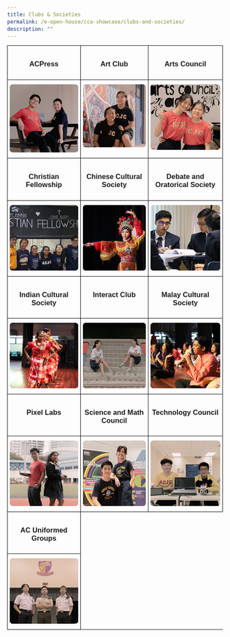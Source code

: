 ```yaml
---
title: Clubs & Societies
permalink: /e-open-house/cca-showcase/clubs-and-societies/
description: ""
---
```


<style type="text/css">
.tg  {border-collapse:collapse;border-spacing:0;}
.tg td{border-color:black;border-style:solid;border-width:1px;font-family:Arial, sans-serif;font-size:14px;
  overflow:hidden;padding:10px 5px;word-break:normal;}
.tg th{border-color:black;border-style:solid;border-width:1px;font-family:Arial, sans-serif;font-size:14px;
  font-weight:normal;overflow:hidden;padding:10px 5px;word-break:normal;}
.tg .tg-0lax{text-align:left;vertical-align:top}
</style>
<table class="tg">
<thead>
  <tr>
		<td class="tg-0lax"><center><h3>ACPress</h3></center></td>
    <td class="tg-0lax"><center><h3>Art Club</h3></center></td>
    <td class="tg-0lax"><center><h3>Arts Council</h3></center></td>
  </tr>
</thead>
<tbody>
  <tr>
    <td class="tg-0lax"><a height="153" width="272" href="/e-open-house/cca-showcase/clubs-and-societies/acpress/">
<img alt="ACPress" src="/images/acpress.png">
</a></td>
    <td class="tg-0lax"><a href="/e-open-house/cca-showcase/clubs-and-societies/art-club/">
<img style="width:100%" alt="Art Club" src="/images/art%20club.png">
</a></td>
    <td class="tg-0lax"><a href="/e-open-house/cca-showcase/clubs-and-societies/arts-council/">
<img height="153" width="272" alt="Arts Council" src="/images/arts%20council.png">
</a></td>
  </tr>
  <tr>
    <td class="tg-0lax"><center><h3>Christian Fellowship</h3></center></td>
    <td class="tg-0lax"><center><h3>Chinese Cultural Society</h3></center></td>
    <td class="tg-0lax"><center><h3>Debate and Oratorical Society</h3></center></td>
  </tr>
  <tr>
    <td class="tg-0lax"><a href="/e-open-house/cca-showcase/clubs-and-societies/christian-fellowship/">
<img height="153" width="272" alt="Christian Fellowship" src="/images/christian%20fellowship.png"></a></td>
    <td class="tg-0lax"><a href="/e-open-house/cca-showcase/clubs-and-societies/chinese-cultural-society/">
<img height="153" width="272" alt="Chinese Cultural Society" src="/images/chinese%20cultural%20society.png"></a></td>
    <td class="tg-0lax"><a href="/e-open-house/cca-showcase/clubs-and-societies/debate-and-oratorical-society/">
<img height="153" width="272" alt="Debate and Oratorical Society" src="/images/debate_%20oratorical%20society.png"></a></td>
  </tr>
  <tr>
    <td class="tg-0lax"><center><h3>Indian Cultural Society</h3></center></td>
    <td class="tg-0lax"><center><h3>Interact Club</h3></center></td>
    <td class="tg-0lax"><center><h3>Malay Cultural Society</h3></center></td>
  </tr>
  <tr>
    <td class="tg-0lax"><a href="/e-open-house/cca-showcase/clubs-and-societies/indian-cultural-society/">
<img height="153" width="272" alt="Indian Cultural Society" src="/images/indian%20cultural%20society.png">
</a></td>
    <td class="tg-0lax"><a href="/e-open-house/cca-showcase/clubs-and-societies/interact-club/">
<img height="153" width="272" alt="Interact Club" src="/images/interact%20club.png">
</a></td>
    <td class="tg-0lax"><a href="/e-open-house/cca-showcase/clubs-and-societies/malay-cultural-society/">
<img height="153" width="272" alt="Malay Cultural Society" src="/images/malay%20cultural%20society.png">
</a></td>
  </tr>
  <tr>
    <td class="tg-0lax"><center><h3>Pixel Labs</h3></center></td>
    <td class="tg-0lax"><center><h3>Science and Math Council</h3></center></td>
    <td class="tg-0lax"><center><h3>Technology Council</h3></center></td>
  </tr>
  <tr>
    <td class="tg-0lax"><a href="/e-open-house/cca-showcase/clubs-and-societies/pixel-labs/">
<img height="153" width="272" alt="Pixel Labs" src="/images/pixellabs.png"></a></td>
    <td class="tg-0lax"><a href="/e-open-house/cca-showcase/clubs-and-societies/science-and-math-council/">
<img height="153" width="272" alt="Science and Math Council" src="/images/science%20_%20mathematics%20council.png"></a></td>
    <td class="tg-0lax"><a href="/e-open-house/cca-showcase/clubs-and-societies/technology-council/">
<img height="153" width="272" alt="Technology Council" src="/images/technology%20council.png"></a></td>
  </tr>
  <tr>
		<td class="tg-0lax"><center><h3>AC Uniformed Groups</h3></center></td>
  </tr>
  <tr>
    <td class="tg-0lax"><a href="/e-open-house/cca-showcase/clubs-and-societies/ac-uniformed-groups/">
<img height="153" width="272" alt="AC Uniformed Groups" src="/images/ac%20uniformed%20groups.png"></a></td>
  </tr>
</tbody>
</table>
